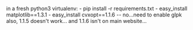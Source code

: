in a fresh python3 virtualenv:
    - pip install -r requirements.txt
    - easy_install matplotlib==1.3.1
    - easy_install cvxopt==1.1.6 -- no...need to enable glpk
                                    also, 1.1.5 doesn't work...
                                    and 1.1.6 isn't on main website...


